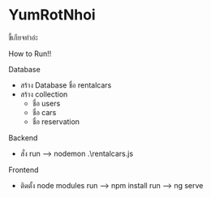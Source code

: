 # YumRotNhoi
ขี้เกียจทำอ่ะ

How to Run!!

  Database
  - สร้าง Database ชื่อ rentalcars
  - สร้าง collection 
      * ชื่อ users 
      * ชื่อ cars
      * ชื่อ reservation
  
  Backend
  - สั่ง run --> nodemon .\rentalcars.js

  Frontend
  - ติดตั้ง node modules
    run --> npm install 
    run --> ng serve



